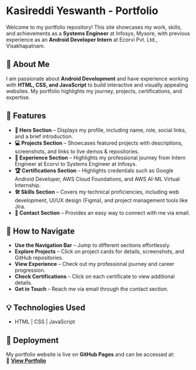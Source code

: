 <div align="left">

# Kasireddi Yeswanth - Portfolio

Welcome to my portfolio repository! This site showcases my work, skills, and achievements as a **Systems Engineer** at Infosys, Mysore, with previous experience as an **Android Developer Intern** at Ecorvi Pvt. Ltd., Visakhapatnam.

## 🚀 About Me
I am passionate about **Android Development** and have experience working with **HTML, CSS, and JavaScript** to build interactive and visually appealing websites. My portfolio highlights my journey, projects, certifications, and expertise.

## 🌟 Features
- **👤 Hero Section** – Displays my profile, including name, role, social links, and a brief introduction.
- **💻 Projects Section** – Showcases featured projects with descriptions, screenshots, and links to live demos & repositories.
- **💼 Experience Section** – Highlights my professional journey from Intern Engineer at Ecorvi to Systems Engineer at Infosys.
- **🏆 Certifications Section** – Highlights credentials such as Google Android Developer, AWS Cloud Foundations, and AWS AI-ML Virtual Internship.
- **🛠 Skills Section** – Covers my technical proficiencies, including web development, UI/UX design (Figma), and project management tools like Jira.
- **📩 Contact Section** – Provides an easy way to connect with me via email.

## 📖 How to Navigate
- **Use the Navigation Bar** – Jump to different sections effortlessly.
- **Explore Projects** – Click on project cards for details, screenshots, and GitHub repositories.
- **View Experience** – Check out my professional journey and career progression.
- **Check Certifications** – Click on each certificate to view additional details.
- **Get in Touch** – Reach me via email through the contact section.

## 💡 Technologies Used
- HTML | CSS | JavaScript

## 🚀 Deployment
My portfolio website is live on **GitHub Pages** and can be accessed at:  
🔗 **[View Portfolio](https://yeswanthkasi.github.io/portfolio/)**

</div>
